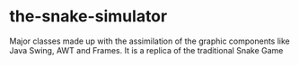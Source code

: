 # the-snake-simulator
Major classes made up with the assimilation of the graphic components like Java Swing, AWT and Frames. It is a replica of the traditional Snake Game
